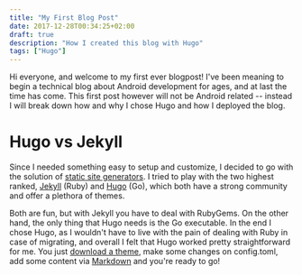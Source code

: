 ```yaml
---
title: "My First Blog Post"
date: 2017-12-28T00:34:25+02:00
draft: true
description: "How I created this blog with Hugo"
tags: ["Hugo"]
---
```


Hi everyone, and welcome to my first ever blogpost! I've been meaning to begin a technical blog about Android development for ages, and at last the time has come. This first post however will not be Android related -- instead I will break down how and why I chose Hugo and how I deployed the blog.

# Hugo vs Jekyll
Since I needed something easy to setup and customize, I decided to go with the solution of [static site generators](https://www.staticgen.com/). I tried to play with the two highest ranked, [Jekyll](https://jekyllrb.com/) (Ruby) and [Hugo](http://gohugo.io/) (Go), which both have a strong community and offer a plethora of themes.

Both are fun, but with Jekyll you have to deal with RubyGems. On the other hand, the only thing that Hugo needs is the Go executable. In the end I chose Hugo, as I wouldn't have to live with the pain of dealing with Ruby in case of migrating, and overall I felt that Hugo worked pretty straightforward for me. You just [download a theme](https://themes.gohugo.io/), make some changes on config.toml, add some content via [Markdown](https://daringfireball.net/projects/markdown/) and you're ready to go!
